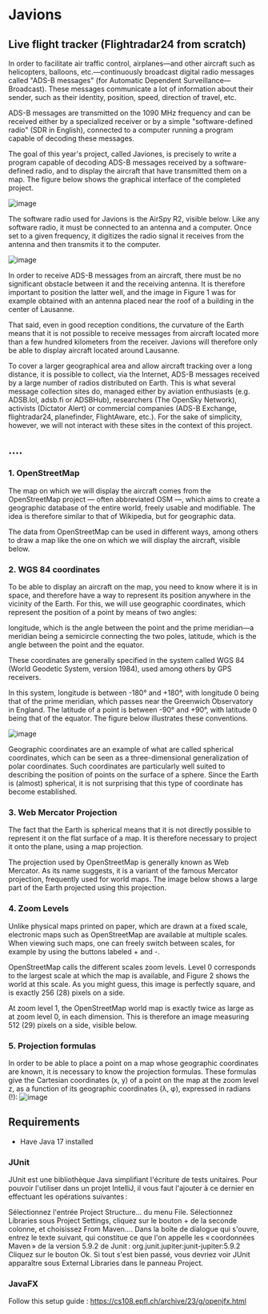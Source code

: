 # Javions
## Live flight tracker (Flightradar24 from scratch)
In order to facilitate air traffic control, airplanes—and other aircraft such as helicopters, balloons, etc.—continuously broadcast digital radio messages called "ADS-B messages" (for Automatic Dependent Surveillance—Broadcast). These messages communicate a lot of information about their sender, such as their identity, position, speed, direction of travel, etc.

ADS-B messages are transmitted on the 1090 MHz frequency and can be received either by a specialized receiver or by a simple "software-defined radio" (SDR in English), connected to a computer running a program capable of decoding these messages.

The goal of this year's project, called Javiones, is precisely to write a program capable of decoding ADS-B messages received by a software-defined radio, and to display the aircraft that have transmitted them on a map. The figure below shows the graphical interface of the completed project.

![image](https://github.com/user-attachments/assets/154b3218-2260-4660-bfe4-4d74b85d124d)

The software radio used for Javions is the AirSpy R2, visible below. Like any software radio, it must be connected to an antenna and a computer. Once set to a given frequency, it digitizes the radio signal it receives from the antenna and then transmits it to the computer.

![image](https://github.com/user-attachments/assets/d0c69e74-95ce-43ce-a4ee-0f6e15263279)


In order to receive ADS-B messages from an aircraft, there must be no significant obstacle between it and the receiving antenna. It is therefore important to position the latter well, and the image in Figure 1 was for example obtained with an antenna placed near the roof of a building in the center of Lausanne.

That said, even in good reception conditions, the curvature of the Earth means that it is not possible to receive messages from aircraft located more than a few hundred kilometers from the receiver. Javions will therefore only be able to display aircraft located around Lausanne.

To cover a larger geographical area and allow aircraft tracking over a long distance, it is possible to collect, via the Internet, ADS-B messages received by a large number of radios distributed on Earth. This is what several message collection sites do, managed either by aviation enthusiasts (e.g. ADSB.lol, adsb.fi or ADSBHub), researchers (The OpenSky Network), activists (Dictator Alert) or commercial companies (ADS-B Exchange, flightradar24, planefinder, FlightAware, etc.). For the sake of simplicity, however, we will not interact with these sites in the context of this project.

## ....
### 1. OpenStreetMap
The map on which we will display the aircraft comes from the OpenStreetMap project — often abbreviated OSM —, which aims to create a geographic database of the entire world, freely usable and modifiable. The idea is therefore similar to that of Wikipedia, but for geographic data.

The data from OpenStreetMap can be used in different ways, among others to draw a map like the one on which we will display the aircraft, visible below.

### 2. WGS 84 coordinates
To be able to display an aircraft on the map, you need to know where it is in space, and therefore have a way to represent its position anywhere in the vicinity of the Earth. For this, we will use geographic coordinates, which represent the position of a point by means of two angles:

longitude, which is the angle between the point and the prime meridian—a meridian being a semicircle connecting the two poles,
latitude, which is the angle between the point and the equator.

These coordinates are generally specified in the system called WGS 84 (World Geodetic System, version 1984), used among others by GPS receivers.

In this system, longitude is between -180° and +180°, with longitude 0 being that of the prime meridian, which passes near the Greenwich Observatory in England. The latitude of a point is between -90° and +90°, with latitude 0 being that of the equator. The figure below illustrates these conventions.

![image](https://github.com/user-attachments/assets/54a1d7eb-1022-4e75-af98-14dfb1e64d37)

Geographic coordinates are an example of what are called spherical coordinates, which can be seen as a three-dimensional generalization of polar coordinates. Such coordinates are particularly well suited to describing the position of points on the surface of a sphere. Since the Earth is (almost) spherical, it is not surprising that this type of coordinate has become established.

### 3. Web Mercator Projection
The fact that the Earth is spherical means that it is not directly possible to represent it on the flat surface of a map. It is therefore necessary to project it onto the plane, using a map projection.

The projection used by OpenStreetMap is generally known as Web Mercator. As its name suggests, it is a variant of the famous Mercator projection, frequently used for world maps. The image below shows a large part of the Earth projected using this projection.

### 4. Zoom Levels
Unlike physical maps printed on paper, which are drawn at a fixed scale, electronic maps such as OpenStreetMap are available at multiple scales. When viewing such maps, one can freely switch between scales, for example by using the buttons labeled + and -.

OpenStreetMap calls the different scales zoom levels. Level 0 corresponds to the largest scale at which the map is available, and Figure 2 shows the world at this scale. As you might guess, this image is perfectly square, and is exactly 256 (28) pixels on a side.

At zoom level 1, the OpenStreetMap world map is exactly twice as large as at zoom level 0, in each dimension. This is therefore an image measuring 512 (29) pixels on a side, visible below.

### 5. Projection formulas
In order to be able to place a point on a map whose geographic coordinates are known, it is necessary to know the projection formulas. These formulas give the Cartesian coordinates (x, y) of a point on the map at the zoom level z, as a function of its geographic coordinates (λ, φ), expressed in radians (!):
![image](https://github.com/user-attachments/assets/9252bea8-577f-4236-843b-c09f656c41a4)

## Requirements
- Have Java 17 installed
### JUnit
JUnit est une bibliothèque Java simplifiant l'écriture de tests unitaires. Pour pouvoir l'utiliser dans un projet IntelliJ, il vous faut l'ajouter à ce dernier en effectuant les opérations suivantes :

Sélectionnez l'entrée Project Structure… du menu File.
Sélectionnez Libraries sous Project Settings, cliquez sur le bouton + de la seconde colonne, et choisissez From Maven….
Dans la boîte de dialogue qui s'ouvre, entrez le texte suivant, qui constitue ce que l'on appelle les « coordonnées Maven » de la version 5.9.2 de Junit : org.junit.jupiter:junit-jupiter:5.9.2
Cliquez sur le bouton Ok.
Si tout s'est bien passé, vous devriez voir JUnit apparaître sous External Libraries dans le panneau Project.

### JavaFX
Follow this setup guide : https://cs108.epfl.ch/archive/23/g/openjfx.html
